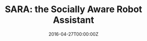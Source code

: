 ---
title: "SARA: the Socially Aware Robot Assistant"
summary: SARA is a socially-aware robot assistant that can interact with people through personalizing the interaction.
tags:
- Deep Learning
date: "2016-04-27T00:00:00Z"

# Optional external URL for project (replaces project detail page).
external_link: "http://articulab.hcii.cs.cmu.edu/projects/sara/"

image:
  caption: 
  focal_point: Smart

# links:
# - icon: twitter
#   icon_pack: fab
#   name: Follow
#   url: https://twitter.com/georgecushen
url_code: ""
url_pdf: ""
url_slides: ""
url_video: ""

# Slides (optional).
#   Associate this project with Markdown slides.
#   Simply enter your slide deck's filename without extension.
#   E.g. `slides = "example-slides"` references `content/slides/example-slides.md`.
#   Otherwise, set `slides = ""`.
# slides: example
---